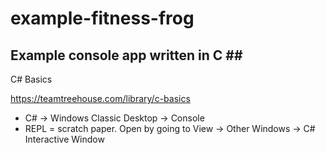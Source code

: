 # example-fitness-frog
Example console app written in C ##
--
C# Basics

https://teamtreehouse.com/library/c-basics

 
- C# -> Windows Classic Desktop -> Console
- REPL = scratch paper.  Open by going to View -> Other Windows -> C# Interactive Window